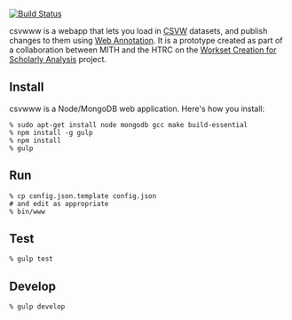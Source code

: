 [![Build Status](https://travis-ci.org/umd-mith/csvwww.svg)](http://travis-ci.org/umd-mith/csvwww)

csvwww is a webapp that lets you load in [CSVW](http://www.w3.org/2013/csvw/wiki/Main_Page) datasets, and 
publish changes to them using [Web Annotation](http://www.w3.org/annotation/). It is a prototype 
created as part of a collaboration between MITH and the HTRC on the 
[Workset Creation for Scholarly Analysis](http://worksets.htrc.illinois.edu/worksets/) project.

## Install

csvwww is a Node/MongoDB web application. Here's how you install:

    % sudo apt-get install node mongodb gcc make build-essential
    % npm install -g gulp
    % npm install
    % gulp

## Run

    % cp config.json.template config.json 
    # and edit as appropriate
    % bin/www

## Test

    % gulp test

## Develop

    % gulp develop